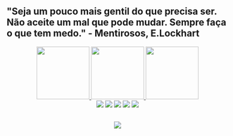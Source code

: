 ## "Seja um pouco mais gentil do que precisa ser. Não aceite um mal que pode mudar. Sempre faça o que tem medo." - Mentirosos, E.Lockhart
  <div align="center">
    <a href="https://github.com/Gabriel0018">
    <img height="120em" src="https://static.vecteezy.com/ti/vetor-gratis/p3/4235208-personagem-fofo-professor-de-desenho-animado-vetor.jpg">
    <img height="120em" src="http://www.pokemongobrasil.com/wp-content/uploads/2016/08/master_ball__01__by_adfpf1-d7ea28n.png">  
    <img height="120em" src="https://encrypted-tbn0.gstatic.com/images?q=tbn:ANd9GcQckwXd_HmnS8LS6Vt0Jjy1TjAe2hIsbsnf_A&usqp=CAU">


    
  <div> 
  <a href="https://www.linkedin.com/in/gabriel-madureira-5209a01b7/" target="_blank"><img src="https://img.shields.io/badge/LinkedIn-0077B5?style=for-the-badge&logo=linkedin&logoColor=white" target="_blank"></a>
  <a href="https://www.facebook.com/profile.php?id=100011463878716" target="_blank"><img src="https://img.shields.io/badge/Facebook-1877F2?style=for-the-badge&logo=facebook&logoColor=white" target="_blank"></a>
  <a href="mailto:gabrielmadureira9@gmail.com" target="_blank"><img src="https://img.shields.io/badge/Gmail-D14836?style=for-the-badge&logo=gmail&logoColor=white" target="_blank"></a>
  <a href="https://www.instagram.com/gabrielmadureira9/" target="_blank"><img src="https://img.shields.io/badge/Instagram-E4405F?style=for-the-badge&logo=instagram&logoColor=white" target="_blank"></a>
  <a href="https://discord.gg/PkSAGF2X" target ="_blank"><img src="https://img.shields.io/badge/Discord-7289DA?style=for-the-badge&logo=discord&logoColor=white" target ="_blank"></a>
    
##
  <div align="center">
    <a href="https://github.com/Gabriel0018/Sistemas-de-Informacao-UFRRJ" target="_blank"><img src="https://media-exp1.licdn.com/dms/image/C4E16AQFeDhzYAt0bDQ/profile-displaybackgroundimage-shrink_200_800/0/1631402629457?e=1654128000&v=beta&t=p-krgqbuSDn_sTQNGIvKugBsS-OOrJ99OErOa-risgI" target="_blank"></a>

